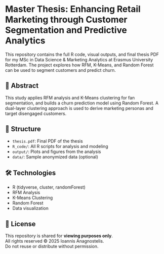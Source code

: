 # Master Thesis: Enhancing Retail Marketing through Customer Segmentation and Predictive Analytics

This repository contains the full R code, visual outputs, and final thesis PDF for my MSc in Data Science & Marketing Analytics at Erasmus University Rotterdam. The project explores how RFM, K-Means, and Random Forest can be used to segment customers and predict churn.

## 📘 Abstract
This study applies RFM analysis and K-Means clustering for fan segmentation, and builds a churn prediction model using Random Forest. A dual-layer clustering approach is used to derive marketing personas and target disengaged customers.

## 📁 Structure
- `thesis.pdf`: Final PDF of the thesis
- `R_code/`: All R scripts for analysis and modeling
- `output/`: Plots and figures from the analysis
- `data/`: Sample anonymized data (optional)

## 🛠 Technologies
- R (tidyverse, cluster, randomForest)
- RFM Analysis
- K-Means Clustering
- Random Forest
- Data visualization

## 📜 License
This repository is shared for **viewing purposes only**.  
All rights reserved © 2025 Ioannis Anagnostelis.  
Do not reuse or distribute without permission.
